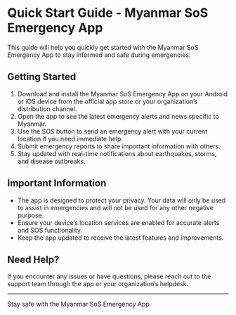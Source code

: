 # Quick Start Guide - Myanmar SoS Emergency App

This guide will help you quickly get started with the Myanmar SoS Emergency App to stay informed and safe during emergencies.

## Getting Started

1. Download and install the Myanmar SoS Emergency App on your Android or iOS device from the official app store or your organization’s distribution channel.
2. Open the app to see the latest emergency alerts and news specific to Myanmar.
3. Use the SOS button to send an emergency alert with your current location if you need immediate help.
4. Submit emergency reports to share important information with others.
5. Stay updated with real-time notifications about earthquakes, storms, and disease outbreaks.

## Important Information

- The app is designed to protect your privacy. Your data will only be used to assist in emergencies and will not be used for any other negative purpose.
- Ensure your device’s location services are enabled for accurate alerts and SOS functionality.
- Keep the app updated to receive the latest features and improvements.

## Need Help?

If you encounter any issues or have questions, please reach out to the support team through the app or your organization’s helpdesk.

---

Stay safe with the Myanmar SoS Emergency App.
